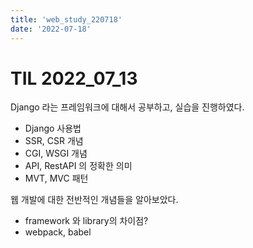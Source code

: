 ```yaml
---
title: 'web_study_220718'
date: '2022-07-18'
---
```



# TIL 2022_07_13
Django 라는 프레임워크에 대해서 공부하고, 실습을 진행하였다. 
- Django 사용법
- SSR, CSR 개념
- CGI, WSGI 개념
- API, RestAPI 의 정확한 의미 
- MVT, MVC 패턴

웹 개발에 대한 전반적인 개념들을 알아보았다. 
- framework 와 library의 차이점?
- webpack, babel
